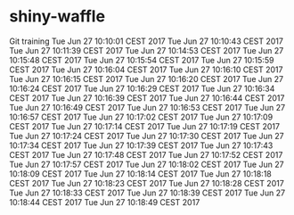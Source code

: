 # shiny-waffle
Git training
Tue Jun 27 10:10:01 CEST 2017
Tue Jun 27 10:10:43 CEST 2017
Tue Jun 27 10:11:39 CEST 2017
Tue Jun 27 10:14:53 CEST 2017
Tue Jun 27 10:15:48 CEST 2017
Tue Jun 27 10:15:54 CEST 2017
Tue Jun 27 10:15:59 CEST 2017
Tue Jun 27 10:16:04 CEST 2017
Tue Jun 27 10:16:10 CEST 2017
Tue Jun 27 10:16:15 CEST 2017
Tue Jun 27 10:16:20 CEST 2017
Tue Jun 27 10:16:24 CEST 2017
Tue Jun 27 10:16:29 CEST 2017
Tue Jun 27 10:16:34 CEST 2017
Tue Jun 27 10:16:39 CEST 2017
Tue Jun 27 10:16:44 CEST 2017
Tue Jun 27 10:16:49 CEST 2017
Tue Jun 27 10:16:53 CEST 2017
Tue Jun 27 10:16:57 CEST 2017
Tue Jun 27 10:17:02 CEST 2017
Tue Jun 27 10:17:09 CEST 2017
Tue Jun 27 10:17:14 CEST 2017
Tue Jun 27 10:17:19 CEST 2017
Tue Jun 27 10:17:24 CEST 2017
Tue Jun 27 10:17:30 CEST 2017
Tue Jun 27 10:17:34 CEST 2017
Tue Jun 27 10:17:39 CEST 2017
Tue Jun 27 10:17:43 CEST 2017
Tue Jun 27 10:17:48 CEST 2017
Tue Jun 27 10:17:52 CEST 2017
Tue Jun 27 10:17:57 CEST 2017
Tue Jun 27 10:18:02 CEST 2017
Tue Jun 27 10:18:09 CEST 2017
Tue Jun 27 10:18:14 CEST 2017
Tue Jun 27 10:18:18 CEST 2017
Tue Jun 27 10:18:23 CEST 2017
Tue Jun 27 10:18:28 CEST 2017
Tue Jun 27 10:18:33 CEST 2017
Tue Jun 27 10:18:39 CEST 2017
Tue Jun 27 10:18:44 CEST 2017
Tue Jun 27 10:18:49 CEST 2017

